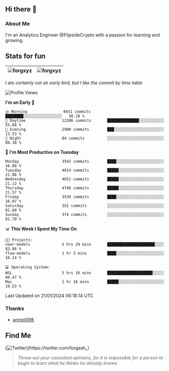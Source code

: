 ## Hi there 👋

### About Me

I'm an Analytics Engineer @FlipsideCrypto with a passion for learning and growing.
  
## Stats for fun

| <img align="center" src="https://github-readme-streak-stats.herokuapp.com/?user=forgxyz&theme=tokyonight" alt="forgxyz" /> | <img align="center" src="https://github-readme-stats.vercel.app/api?username=forgxyz&theme=tokyonight&show_icons=true" alt="forgxyz" /> |
| ------------- |------------- |

*I am certainly not an early bird, but I like the commit by time table*  

<!--START_SECTION:waka-->
![Profile Views](http://img.shields.io/badge/Profile%20Views-0-blue)

**I'm an Early 🐤** 

```text
🌞 Morning                6651 commits        ████████░░░░░░░░░░░░░░░░░   30.20 % 
🌆 Daytime                12306 commits       ██████████████░░░░░░░░░░░   55.88 % 
🌃 Evening                2980 commits        ███░░░░░░░░░░░░░░░░░░░░░░   13.53 % 
🌙 Night                  84 commits          ░░░░░░░░░░░░░░░░░░░░░░░░░   00.38 % 
```
📅 **I'm Most Productive on Tuesday** 

```text
Monday                   3542 commits        ████░░░░░░░░░░░░░░░░░░░░░   16.08 % 
Tuesday                  4814 commits        █████░░░░░░░░░░░░░░░░░░░░   21.86 % 
Wednesday                4651 commits        █████░░░░░░░░░░░░░░░░░░░░   21.12 % 
Thursday                 4749 commits        █████░░░░░░░░░░░░░░░░░░░░   21.57 % 
Friday                   3539 commits        ████░░░░░░░░░░░░░░░░░░░░░   16.07 % 
Saturday                 352 commits         ░░░░░░░░░░░░░░░░░░░░░░░░░   01.60 % 
Sunday                   374 commits         ░░░░░░░░░░░░░░░░░░░░░░░░░   01.70 % 
```


📊 **This Week I Spent My Time On** 

```text
🐱‍💻 Projects: 
near-models              5 hrs 29 mins       █████████████████████░░░░   83.86 % 
flow-models              1 hr 3 mins         ████░░░░░░░░░░░░░░░░░░░░░   16.14 % 

💻 Operating System: 
WSL                      5 hrs 16 mins       ████████████████████░░░░░   80.47 % 
Mac                      1 hr 16 mins        █████░░░░░░░░░░░░░░░░░░░░   19.53 % 
```


 Last Updated on 21/01/2024 06:18:14 UTC
<!--END_SECTION:waka-->

### Thanks
 - [anmol098](https://github.com/anmol098/waka-readme-stats/)
  
## Find Me
[![Twitter](https://img.shields.io/twitter/url/https/twitter.com/forgash_.svg?style=social&label=Follow%20%40forgash_)](https://twitter.com/forgash_)


> *Throw out your conceited opinions, for it is impossible for a person to begin to learn what he thinks he already knows.* 
